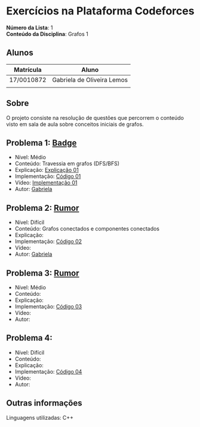 # Exercícios na Plataforma Codeforces

**Número da Lista**: 1<br>
**Conteúdo da Disciplina**: Grafos 1<br>

## Alunos
|Matrícula | Aluno |
| -- | -- |
| 17/0010872  |  Gabriela de Oliveira Lemos |
|  |   |

## Sobre 
O projeto consiste na resolução de questões que percorrem o conteúdo visto em sala de aula sobre conceitos iniciais de grafos. 

## Problema 1: [Badge](https://codeforces.com/problemset/problem/1020/B)

- Nível: Médio
- Conteúdo: Travessia em grafos (DFS/BFS)
- Explicação: [Explicação 01]()
- Implementação: [Código 01]()
- Vídeo: [Implementação 01](https://www.youtube.com/watch?v=3xtmn0it1RY) 
- Autor: [Gabriela](https://github.com/heylisten64)

## Problema 2: [Rumor](https://codeforces.com/problemset/problem/893/C)

- Nível: Difícil
- Conteúdo: Grafos conectados e componentes conectados
- Explicação:
- Implementação: [Código 02]()
- Vídeo:
- Autor: [Gabriela](https://github.com/heylisten64)

## Problema 3: [Rumor](https://codeforces.com/problemset/problem/893/C)

- Nível: Médio
- Conteúdo: 
- Explicação:
- Implementação: [Código 03]()
- Vídeo:
- Autor: []()

## Problema 4: []()

- Nível: Difícil
- Conteúdo: 
- Explicação:
- Implementação: [Código 04]()
- Vídeo:
- Autor: []()

<!--
## Screenshots
Adicione 3 ou mais screenshots do projeto em funcionamento.
-->

## Outras informações
Linguagens utilizadas: C++

<!-- ## Instalação 
**Linguagem**: C++<br>
**Framework**: (caso exista)<br>
 Descreva os pré-requisitos para rodar o seu projeto e os comandos necessários.

## Uso 
Explique como usar seu projeto caso haja algum passo a passo após o comando de execução.

## Outros 
Quaisquer outras informações sobre seu projeto podem ser descritas abaixo.

-->



